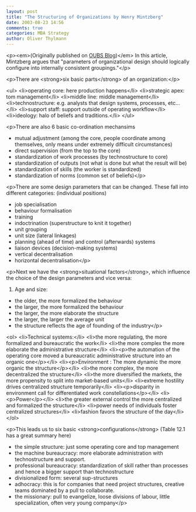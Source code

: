 ```yaml
---
layout: post
title: "The Structuring of Organizations by Henry Mintzberg"
date: 2003-08-23 14:56
comments: true
categories: MBA Strategy
author: Oliver Thylmann
---
```






&lt;p&gt;&lt;em&gt;(Originally published on [OUBS Blog](http://blog.thylmann.net/category/oubs/))&lt;/em&gt;
In this article, Mintzberg argues that &quot;parameters of organizational design should logically configure into internally consistent groupings.&quot;&lt;/p&gt;

&lt;p&gt;There are &lt;strong&gt;six basic parts&lt;/strong&gt; of an organization:&lt;/p&gt;

&lt;ul&gt;
&lt;li&gt;operating core: here production happens&lt;/li&gt;
&lt;li&gt;strategic apex: tom management&lt;/li&gt;
&lt;li&gt;middle line: middle management&lt;/li&gt;
&lt;li&gt;technostructure: e.g. analysts that design systems, processes, etc...&lt;/li&gt;
&lt;li&gt;support staff: support outside of operating workflow&lt;/li&gt;
&lt;li&gt;ideology: halo of beliefs and traditions.&lt;/li&gt;
&lt;/ul&gt;

&lt;p&gt;There are also 6 basic co-ordination mechansims
- mutual adjustment (among the core, people coordinate among themselves, only means under extremely difficult circumstances)
- direct supervision (from the top to the core)
- standardization of work processes (by technostructure to core)
- standardization of outputs (not what is done but what the result will be)
- standardization of skills (the worker is standardized)
- standardization of norms (common set of beliefs)&lt;/p&gt;

&lt;p&gt;There are some design parameters that can be changed. These fall into different categories:
(individual positions)
- job specialisation
- behaviour formalisation
- training
- indoctrination
(superstructure to knit it together)
- unit grouping
- unit size
(lateral linkages)
- planning (ahead of time) and control (afterwards) systems
- liaison devices
(decision-making systems)
- vertical decentralisation
- horizontal decentralisation&lt;/p&gt;

&lt;p&gt;Next we have the &lt;strong&gt;situational factors&lt;/strong&gt;, which influence the choice of the design parameters and vice versa:
1. Age and size:
- the older, the more formalized the behaviour
- the larger, the more formalized the behaviour
- the larger, the more elaborate the structure
- the larger, the larger the average unit
- the structure reflects the age of founding of the industry&lt;/p&gt;

&lt;ol&gt;
&lt;li&gt;Technical systems:&lt;/li&gt;
&lt;li&gt;the more regulating, the more formalized and bureaucratic the work&lt;/li&gt;
&lt;li&gt;the more complex the more elaborate the administrative structure&lt;/li&gt;
&lt;li&gt;&lt;p&gt;the automation of the operating core moved a bureaucratic administrative structure into an organic one&lt;/p&gt;&lt;/li&gt;
&lt;li&gt;&lt;p&gt;Environment
: The more dynamic the more organic the structure&lt;/p&gt;&lt;/li&gt;
&lt;li&gt;the more complex, the more decentralized the structure&lt;/li&gt;
&lt;li&gt;the more diversified the markets, the more propensity to split into market-based units&lt;/li&gt;
&lt;li&gt;extreme hostility drives centralized structure temporarily&lt;/li&gt;
&lt;li&gt;&lt;p&gt;disparity in environment call for differentiated work constellations&lt;/p&gt;&lt;/li&gt;
&lt;li&gt;&lt;p&gt;Power&lt;/p&gt;&lt;/li&gt;
&lt;li&gt;the greater external control the more centralized and formalized the structure&lt;/li&gt;
&lt;li&gt;power needs of individuals foster centralized structures&lt;/li&gt;
&lt;li&gt;fashion favors the structure of the day&lt;/li&gt;
&lt;/ol&gt;

&lt;p&gt;This leads us to six basic &lt;strong&gt;configurations&lt;/strong&gt; (Table 12.1 has a great summary here)
- the simple structure: just some operating core and top management
- the machine bureaucracy: more elaborate administration with technostructure and support.
- professional bureaucracy: standardization of skill rather than processes and hence a bigger support than technostructure
- divisionalized form: several sup-structures
- adhocracy: this is for companies that need project structures, creative teams dominated by a pull to collaborate.
- the missionary: pull to evangelize, loose divisions of labour, little specialization, often very young company&lt;/p&gt;


